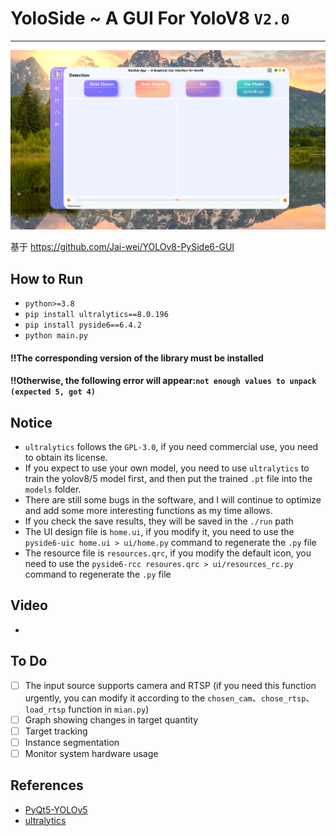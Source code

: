 # YoloSide ~ A GUI For YoloV8 `V2.0`
---
![](img/home.png)

基于 https://github.com/Jai-wei/YOLOv8-PySide6-GUI
## How to Run
- `python>=3.8`
- `pip install ultralytics==8.0.196`
- `pip install pyside6==6.4.2`
- `python main.py`

#### !!The corresponding version of the library must be installed
#### !!Otherwise, the following error will appear:`not enough values to unpack (expected 5, got 4)`

## Notice
- `ultralytics` follows the `GPL-3.0`, if you need commercial use, you need to obtain its license.
- If you expect to use your own model, you need to use `ultralytics` to train the yolov8/5 model first, and then put the trained `.pt` file into the `models` folder.
- There are still some bugs in the software, and I will continue to optimize and add some more interesting functions as my time allows.
- If you check the save results, they will be saved in the `./run` path
- The UI design file is `home.ui`, if you modify it, you need to use the `pyside6-uic home.ui > ui/home.py` command to regenerate the `.py` file
- The resource file is `resources.qrc`, if you modify the default icon, you need to use the `pyside6-rcc resoures.qrc > ui/resources_rc.py` command to regenerate the `.py` file

## Video
- 

## To Do

- [ ] The input source supports camera and RTSP (if you need this function urgently, you can modify it according to the `chosen_cam`、`chose_rtsp`、`load_rtsp` function in `mian.py`)
- [ ] Graph showing changes in target quantity
- [ ] Target tracking
- [ ] Instance segmentation
- [ ] Monitor system hardware usage

## References
- [PyQt5-YOLOv5](https://github.com/Javacr/PyQt5-YOLOv5)
- [ultralytics](https://github.com/ultralytics/ultralytics)




